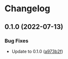# Changelog

## 0.1.0 (2022-07-13)


### Bug Fixes

* Update to 0.1.0 ([a973b2f](https://www.github.com/STARTcloud/vagrant-zones/commit/a973b2f073633b50b10391a302b5ce7c8c679ee3))
